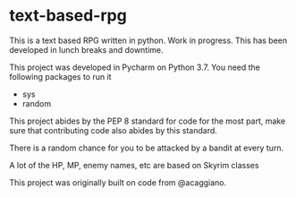 # text-based-rpg
This is a text based RPG written in python. Work in progress. This has been developed in lunch breaks and downtime.

This project was developed in Pycharm on Python 3.7. You need the following packages to run it

  - sys
  - random
 
 This project abides by the PEP 8 standard for code for the most part, make sure that contributing code also abides by this standard.
 
 There is a random chance for you to be attacked by a bandit at every turn.
 
 A lot of the HP, MP, enemy names, etc are based on Skyrim classes
 
 This project was originally built on code from @acaggiano. 
